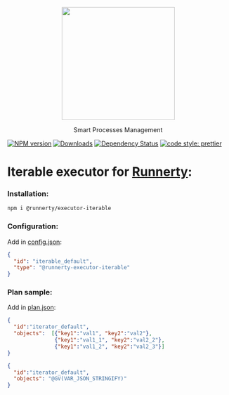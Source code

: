 <p align="center">
  <a href="http://runnerty.io">
    <img height="257" src="https://runnerty.io/assets/header/logo-stroked.png">
  </a>
  <p align="center">Smart Processes Management</p>
</p>

[![NPM version][npm-image]][npm-url] [![Downloads][downloads-image]][npm-url] [![Dependency Status][david-badge]][david-badge-url]
<a href="#badge">
  <img alt="code style: prettier" src="https://img.shields.io/badge/code_style-prettier-ff69b4.svg">
</a>

# Iterable executor for [Runnerty]:

### Installation:
```bash
npm i @runnerty/executor-iterable
```

### Configuration:
Add in [config.json]:
```json
{
  "id": "iterable_default",
  "type": "@runnerty-executor-iterable"
}
```

### Plan sample:
Add in [plan.json]:
```json
{
  "id":"iterator_default",
  "objects":  [{"key1":"val1", "key2":"val2"},
               {"key1":"val1_1", "key2":"val2_2"},
               {"key1":"val1_2", "key2":"val2_3"}]
}
```

```json
{
  "id":"iterator_default",
  "objects": "@GV(VAR_JSON_STRINGIFY)"
}
```


[Runnerty]: http://www.runnerty.io
[downloads-image]: https://img.shields.io/npm/dm/@runnerty/executor-iterable.svg
[npm-url]: https://www.npmjs.com/package/@runnerty/executor-iterable
[npm-image]: https://img.shields.io/npm/v/@runnerty/executor-iterable.svg
[david-badge]: https://david-dm.org/runnerty/executor-iterable.svg
[david-badge-url]: https://david-dm.org/runnerty/executor-iterable
[config.json]: http://docs.runnerty.io/config/
[plan.json]: http://docs.runnerty.io/plan/
